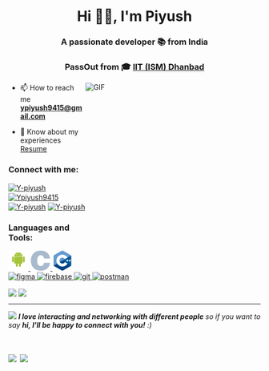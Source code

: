<h1 align="center">Hi 👋🏻, I'm Piyush</h1>
<h3 align="center">A passionate developer 📚 from India</h3>
<h3 align="center"> PassOut from
    🎓 <a href="https://www.iitism.ac.in/">IIT (ISM) Dhanbad</a></h3>

<img align="right" alt="GIF" src="https://media.giphy.com/media/SWoSkN6DxTszqIKEqv/giphy.gif" width="350" height="350"/>

- 📫 How to reach me **ypiyush9415@gmail.com**

- 📄 Know about my experiences [Resume](https://docs.google.com/document/d/1VmX6ZQvmeJjQhvVBQsUHKuFRksPzZnTE/edit?usp=sharing&ouid=114540343116489216544&rtpof=true&sd=true)
<h3 align="left">Connect with me:</h3>
<p align="left">

<a href="https://linkedin.com/in/piyush-y-75349b19b" target="blank"><img align="center" src="https://cdn.jsdelivr.net/npm/simple-icons@3.1.0/icons/linkedin.svg" alt="Y-piyush" height="30" width="40" /></a>
<a href="https://www.codechef.com/users/ypiyush9415" target="blank"><img align="center" src="https://cdn.jsdelivr.net/npm/simple-icons@3.1.0/icons/codechef.svg" alt="Ypiyush9415" height="30" width="40" /></a>
<a href="https://www.hackerrank.com/Ypiyush9415" target="blank"><img align="center" src="https://cdn.jsdelivr.net/npm/simple-icons@3.0.1/icons/hackerrank.svg" alt="Y-piyush" height="30" width="40" /></a>
<a href="https://codeforces.com/profile/Y_piyush9415" target="blank"><img align="center" src="https://cdn.jsdelivr.net/npm/simple-icons@3.0.1/icons/codeforces.svg" alt="Y-piyush" height="30" width="40" /></a>
</p>
<h3 align="left">Languages and Tools:</h3>
<p align="left"> <a href="https://developer.android.com" target="_blank"> <img src="https://raw.githubusercontent.com/devicons/devicon/master/icons/android/android-original-wordmark.svg" alt="android" width="40" height="40"/> </a> <a href="https://www.cprogramming.com/" target="_blank"> <img src="https://raw.githubusercontent.com/devicons/devicon/master/icons/c/c-original.svg" alt="c" width="40" height="40"/> </a> <a href="https://www.w3schools.com/cpp/" target="_blank"> <img src="https://raw.githubusercontent.com/devicons/devicon/master/icons/cplusplus/cplusplus-original.svg" alt="cplusplus" width="40" height="40"/> </a> <a href="https://www.figma.com/" target="_blank"> <img src="https://www.vectorlogo.zone/logos/figma/figma-icon.svg" alt="figma" width="40" height="40"/> </a> <a href="https://firebase.google.com/" target="_blank"> <img src="https://www.vectorlogo.zone/logos/firebase/firebase-icon.svg" alt="firebase" width="40" height="40"/> </a> <a href="https://git-scm.com/" target="_blank"> <img src="https://www.vectorlogo.zone/logos/git-scm/git-scm-icon.svg" alt="git" width="40" height="40"/> </a> <a href="https://www.java.com" target="_blank">  <a href="https://postman.com" target="_blank"> <img src="https://www.vectorlogo.zone/logos/getpostman/getpostman-icon.svg" alt="postman" width="40" height="40"/> </a> </p>

<img align="center" src="https://github-readme-stats.vercel.app/api?username=Y-piyush&bg_color=30,e96443,904e95&title_color=fff&text_color=fff">
<img align="center" src="https://github-readme-stats.vercel.app/api/top-langs/?username=Y-piyush&layout=compact">


--- 
<img src="https://media.giphy.com/media/LnQjpWaON8nhr21vNW/giphy.gif" width="60"> <em><b>I love interacting and networking with different people</b> so if you want to say <b>hi, I'll be happy to connect with you!</b> :)</em><br/> 


<h1 align="left"> 
    <a href="https://www.linkedin.com/in/piyush-y-75349b19b">
    <img src="https://img.shields.io/badge/-Piyush-blue?style=flat-square&logo=Linkedin&logoColor=white&link=https://www.linkedin.com/in/piyush-y-75349b19b"/></a>
    <a href="mailto:ypiysh9415@gmail.com">
    <img src="https://img.shields.io/badge/-ypiyush9415@gmail.com-c14438?style=flat-square&logo=Gmail&logoColor=white&link=mailto:ypiysh9415@gmail.com"/></a>
</h1>
